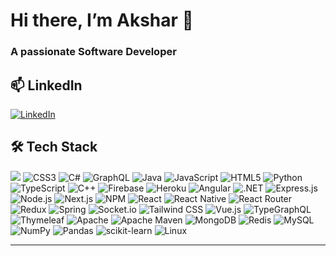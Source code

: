 # Hi there, I’m Akshar 👋  
### A passionate Software Developer  

## 📫 LinkedIn

[![LinkedIn][linkedin-badge]][linkedin]

<!-- Links -->
[linkedin]: https://www.linkedin.com/in/aksharguha/  
[linkedin-badge]: https://img.shields.io/badge/LinkedIn-blue?logo=linkedin&style=for-the-badge


## 🛠️ Tech Stack  
<img src="https://img.shields.io/badge/JavaScript-323330?logo=javascript&style=for-the-badge" />  
<img src="https://img.shields.io/badge/CSS3-1572B6?logo=css3&style=for-the-badge" alt="CSS3"/>
<img src="https://img.shields.io/badge/C%23-239120?logo=c-sharp&style=for-the-badge" alt="C#"/>
<img src="https://img.shields.io/badge/GraphQL-E10098?logo=graphql&style=for-the-badge" alt="GraphQL"/>
<img src="https://img.shields.io/badge/Java-007396?logo=java&style=for-the-badge" alt="Java"/>
<img src="https://img.shields.io/badge/JavaScript-F7DF1E?logo=javascript&style=for-the-badge" alt="JavaScript"/>
<img src="https://img.shields.io/badge/HTML5-E34F26?logo=html5&style=for-the-badge" alt="HTML5"/>
<img src="https://img.shields.io/badge/Python-3776AB?logo=python&style=for-the-badge" alt="Python"/>
<img src="https://img.shields.io/badge/TypeScript-3178C6?logo=typescript&style=for-the-badge" alt="TypeScript"/>
<img src="https://img.shields.io/badge/C%2B%2B-00599C?logo=c-plusplus&style=for-the-badge" alt="C++"/>
<img src="https://img.shields.io/badge/Firebase-FFCA28?logo=firebase&style=for-the-badge" alt="Firebase"/>
<img src="https://img.shields.io/badge/Heroku-430098?logo=heroku&style=for-the-badge" alt="Heroku"/>
<img src="https://img.shields.io/badge/Angular-DD0031?logo=angular&style=for-the-badge" alt="Angular"/>
<img src="https://img.shields.io/badge/.NET-512BD4?logo=dot-net&style=for-the-badge" alt=".NET"/>
<img src="https://img.shields.io/badge/Express.js-000000?logo=express&style=for-the-badge" alt="Express.js"/>
<img src="https://img.shields.io/badge/Node.js-339933?logo=node.js&style=for-the-badge" alt="Node.js"/>
<img src="https://img.shields.io/badge/Next.js-000000?logo=next.js&style=for-the-badge" alt="Next.js"/>
<img src="https://img.shields.io/badge/NPM-CB3837?logo=npm&style=for-the-badge" alt="NPM"/>
<img src="https://img.shields.io/badge/React-20232A?logo=react&style=for-the-badge" alt="React"/>
<img src="https://img.shields.io/badge/React%20Native-20232A?logo=react&style=for-the-badge" alt="React Native"/>
<img src="https://img.shields.io/badge/React%20Router-CA4245?logo=reactrouter&style=for-the-badge" alt="React Router"/>
<img src="https://img.shields.io/badge/Redux-764ABC?logo=redux&style=for-the-badge" alt="Redux"/>
<img src="https://img.shields.io/badge/Spring-6DB33F?logo=spring&style=for-the-badge" alt="Spring"/>
<img src="https://img.shields.io/badge/Socket.io-010101?logo=socket.io&style=for-the-badge" alt="Socket.io"/>
<img src="https://img.shields.io/badge/TailwindCSS-38B2AC?logo=tailwind-css&style=for-the-badge" alt="Tailwind CSS"/>
<img src="https://img.shields.io/badge/Vue.js-35495E?logo=vue.js&style=for-the-badge" alt="Vue.js"/>
<img src="https://img.shields.io/badge/TypeGraphQL-311C87?logo=typescript&style=for-the-badge" alt="TypeGraphQL"/>
<img src="https://img.shields.io/badge/Thymeleaf-005F0F?logo=thymeleaf&style=for-the-badge" alt="Thymeleaf"/>
<img src="https://img.shields.io/badge/Apache%20HTTP%20Server-B8272A?logo=apache&style=for-the-badge" alt="Apache"/>
<img src="https://img.shields.io/badge/Apache%20Maven-C71A36?logo=apache-maven&style=for-the-badge" alt="Apache Maven"/>
<img src="https://img.shields.io/badge/MongoDB-47A248?logo=mongodb&style=for-the-badge" alt="MongoDB"/>
<img src="https://img.shields.io/badge/Redis-DC382D?logo=redis&style=for-the-badge" alt="Redis"/>
<img src="https://img.shields.io/badge/MySQL-4479A1?logo=mysql&style=for-the-badge" alt="MySQL"/>
<img src="https://img.shields.io/badge/NumPy-013243?logo=numpy&style=for-the-badge" alt="NumPy"/>
<img src="https://img.shields.io/badge/Pandas-150458?logo=pandas&style=for-the-badge" alt="Pandas"/>
<img src="https://img.shields.io/badge/scikit--learn-F7931E?logo=scikit-learn&style=for-the-badge" alt="scikit-learn"/>
<img src="https://img.shields.io/badge/Linux-FCC624?logo=linux&style=for-the-badge" alt="Linux"/>


---

